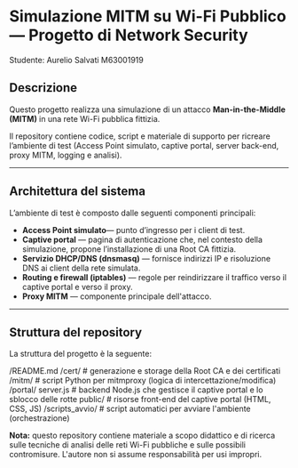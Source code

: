 # Simulazione MITM su Wi-Fi Pubblico — Progetto di Network Security

Studente: Aurelio Salvati M63001919

## Descrizione

Questo progetto realizza una simulazione di un attacco **Man-in-the-Middle (MITM)** in una rete Wi-Fi pubblica fittizia. 

Il repository contiene codice, script e materiale di supporto per ricreare l’ambiente di test (Access Point simulato, captive portal, server back-end, proxy MITM, logging e analisi). 

---

## Architettura del sistema

L’ambiente di test è composto dalle seguenti componenti principali:

- **Access Point simulato**— punto d’ingresso per i client di test.  
- **Captive portal** — pagina di autenticazione che, nel contesto della simulazione, propone l’installazione di una Root CA fittizia.  
- **Servizio DHCP/DNS (dnsmasq)** — fornisce indirizzi IP e risoluzione DNS ai client della rete simulata.  
- **Routing e firewall (iptables)** — regole per reindirizzare il traffico verso il captive portal e verso il proxy.  
- **Proxy MITM** — componente principale dell'attacco.  

---

## Struttura del repository

La struttura del progetto è la seguente:

/README.md
/cert/ # generazione e storage della Root CA e dei certificati
/mitm/ # script Python per mitmproxy (logica di intercettazione/modifica)
/portal/
server.js # backend Node.js che gestisce il captive portal e lo sblocco delle rotte
public/ # risorse front-end del captive portal (HTML, CSS, JS)
/scripts_avvio/ # script automatici per avviare l'ambiente (orchestrazione)



**Nota:** questo repository contiene materiale a scopo didattico e di ricerca sulle tecniche di analisi delle reti Wi-Fi pubbliche e sulle possibili contromisure. L'autore non si assume responsabilità per usi impropri.
